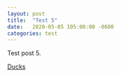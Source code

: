 ```yaml
---
layout: post
title:  "Test 5"
date:   2020-05-05 105:00:00 -0600
categories: test
---
```


Test post 5.

[Ducks](https://duckduckgo.com/)